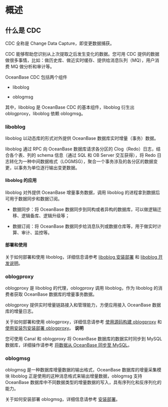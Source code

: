 概述 
=======================



什么是 CDC 
----------------------------

CDC 全称是 Change Data Capture，即变更数据捕获。

CDC 能够帮助您识别从上次提取之后发生变化的数据。您可用 CDC 提供的数据做很多事情，比如：做历史库、做近实时缓存、提供给消息队列（MQ），用户消费 MQ 做分析和审计等。

OceanBase CDC 包括两个组件

* liboblog

  

* oblogmsg

  




其中，liboblog 是 OceanBase CDC 的基本组件，liboblog 衍生出 oblogproxy，liboblog 依赖 oblogmsg。

### liboblog 

liboblog 以动态库的形式对外提供 OceanBase 数据库实时增量（事务）数据。

liboblog 通过 RPC 向 OceanBase 数据库请求各分区的 Clog（Redo）日志，结合各个表、列的 schema 信息（通过 SQL 和 OB Server 交互获得），将 Redo 日志转化为一种中间数据格式（LOGMSG），聚合一个事务涉及的各分区的数据变更，以事务为单位逐行输出变更数据。

#### liboblog 的应用 

liboblog 对外提供 OceanBase 增量事务数据，调用 liboblog 的进程拿到数据后可用于数据同步和数据订阅。

* 数据同步：将 OceanBase 数据同步到同构或者异构的数据库，可以做逻辑迁移、逻辑备库、逻辑升级等；

  

* 数据订阅：将 OceanBase 数据同步给消息队列或数据仓库等，用于做实时计算、审计、监控等。

  




#### 部署和使用 

关于如何部署和使用 liboblog，详细信息请参考 [liboblog 安装部署](/en-US/9.supporting-tools/4.cdc/2.liboblog/1.deploy-and-use-liboblog/1.install-and-deploy-liboblog.md) 和 [liboblog 开发说明](/en-US/9.supporting-tools/4.cdc/2.liboblog/1.deploy-and-use-liboblog/2.liboblog-development-instructions.md)。

### oblogproxy 

oblogproxy 是 liboblog 的代理，oblogproxy 调用 liboblog，作为 liboblog 的消费者获取 OceanBase 数据库的增量事务数据。

oblogproxy 提供实时增量链路接入和管理能力，方便应用接入 OceanBase 数据库的增量日志。

关于如何部署和使用 oblogproxy，详细信息请参考 [使用源码构建 oblogproxy](/en-US/9.supporting-tools/4.cdc/3.oblogproxy/1.install-and-deploy-oblogproxy/1.use-source-code-to-build-an-oblogproxy.md) 和 [使用安装包安装部署 oblogproxy](/en-US/9.supporting-tools/4.cdc/3.oblogproxy/1.install-and-deploy-oblogproxy/2.install-and-deploy-oblogproxy-by-using-the-installation-package.md)。
**说明**



您可使用 Canal 和 oblogproxy 将 OceanBase 数据库的数据实时同步到 MySQL 数据库，详细操作请参考 [将数据从 OceanBase 同步至 MySQL](/en-US/7.developer-guide/5.migrate-data-to-oceanbase-database/4.synchronize-data-from-oceanbase-database-to-mysql.md)。

### oblogmsg 

oblogmsg 是一种数据库增量数据的输出格式，OceanBase 数据库的增量采集模块 liboblog 正是使用的这种消息格式来输出增量数据，oblogmsg 支持 OceanBase 数据库中不同数据类型的增量数据的写入，具有序列化和反序列化的能力。

关于如何安装部署 oblogmsg，详细信息请参考 [安装部署](/en-US/9.supporting-tools/4.cdc/4.oblogmsg/1.install-and-deploy-oblogmsg.md)。









